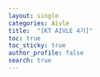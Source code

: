 ```yaml
---
layout: single  
categories: Aivle
title:  "[KT AIVLE 4기]"
toc: true
toc_sticky: true
author_profile: false
search: true
---
```


